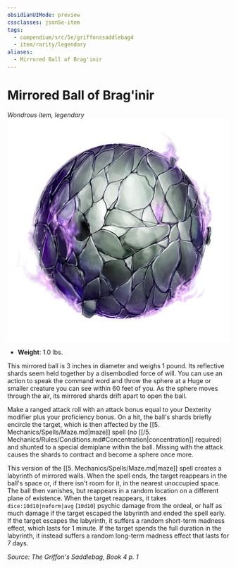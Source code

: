 ```yaml
---
obsidianUIMode: preview
cssclasses: json5e-item
tags:
  - compendium/src/5e/griffonssaddlebag4
  - item/rarity/legendary
aliases:
  - Mirrored Ball of Brag'inir
---
```

# Mirrored Ball of Brag'inir
*Wondrous item, legendary*  
![](https://raw.githubusercontent.com/TheGiddyLimit/homebrew-img/main/img/GriffonsSaddlebag4/Items/Mirrored-Ball-of-Braginir.webp#right)  

- **Weight**: 1.0 lbs.

This mirrored ball is 3 inches in diameter and weighs 1 pound. Its reflective shards seem held together by a disembodied force of will. You can use an action to speak the command word and throw the sphere at a Huge or smaller creature you can see within 60 feet of you. As the sphere moves through the air, its mirrored shards drift apart to open the ball.

Make a ranged attack roll with an attack bonus equal to your Dexterity modifier plus your proficiency bonus. On a hit, the ball's shards briefly encircle the target, which is then affected by the [[5. Mechanics/Spells/Maze.md\|maze]] spell (no [[/5. Mechanics/Rules/Conditions.md#Concentration\|concentration]] required) and shunted to a special demiplane within the ball. Missing with the attack causes the shards to contract and become a sphere once more.

This version of the [[5. Mechanics/Spells/Maze.md\|maze]] spell creates a labyrinth of mirrored walls. When the spell ends, the target reappears in the ball's space or, if there isn't room for it, in the nearest unoccupied space. The ball then vanishes, but reappears in a random location on a different plane of existence. When the target reappears, it takes `dice:10d10|noform|avg` (`10d10`) psychic damage from the ordeal, or half as much damage if the target escaped the labyrinth and ended the spell early. If the target escapes the labyrinth, it suffers a random short-term madness effect, which lasts for 1 minute. If the target spends the full duration in the labyrinth, it instead suffers a random long-term madness effect that lasts for 7 days.

*Source: The Griffon's Saddlebag, Book 4 p. 1*
